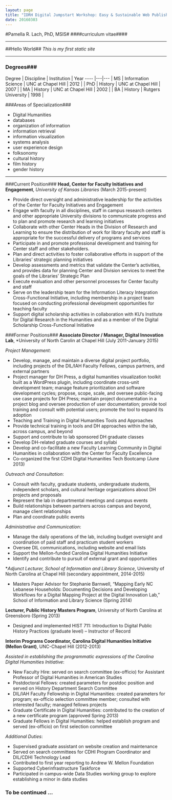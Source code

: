 ```yaml
---
layout: page
title: "IDRH Digital Jumpstart Workshop: Easy & Sustainable Web Publishing with Plain Text, Jekyll & Github"
date: 20160303
---
```


#Pamella R. Lach, PhD, MSIS#
####curriculum vitae####

---

##Hello World##
*This is my first static site*

---

### Degrees###

Degree | Discipline | Institution | Year
 ---- |---|--- 
| MS | Information Science | UNC at Chapel Hill | 2012 |
| PhD | History | UNC at Chapel Hill | 2007 |
| MA | History | UNC at Chapel Hill | 2002 |
| BA | History | Rutgers University | 1998 |


###Areas of Specialization###

* Digital Humanities
* databases
* organization of information
* information retrieval
* information visualization
* systems analysis
* user experience design
* folksonomy 
* cultural history
* film history
* gender history

---

###Current Position###
**Head, Center for Faculty Initiatives and Engagement**, *University of Kansas Libraries* (March 2015-present)

* Provide direct oversight and administrative leadership for the activities of the Center for Faculty Initiatives and Engagement  
* Engage with faculty in all disciplines, staff in campus research centers and other appropriate University divisions to communicate progress and to plan and promote research and learning initiatives 
* Collaborate with other Center Heads in the Division of Research and Learning to ensure the distribution of work for library faculty and staff is appropriate for the successful delivery of programs and services 
* Participate in and promote professional development and training for Center staff and other stakeholders. 
* Plan and direct activities to foster collaborative efforts in support of the Libraries’ strategic planning initiatives 
* Develop assessments and metrics that validate the Center’s activities, and provides data for planning Center and Division services to meet the goals of the Libraries’ Strategic Plan  
* Execute evaluation and other personnel processes for Center faculty and staff 
* Serve on the leadership team for the Information Literacy Integration Cross-Functional Initiative, including membership in a project team focused on conducting professional development opportunities for teaching faculty
* Support digital scholarship activities in collaboration with KU’s Institute for Digital Research in the Humanities and as a member of the Digital Scholarship Cross-Functional Initiative

###Former Positions###
**Associate Director / Manager, Digital Innovation Lab**, *University of North Carolin at Chapel Hill (July 2011-January 2015)

*Project Management*:

* Develop, manage, and maintain a diverse digital project portfolio, including projects of the DIL/IAH Faculty Fellows, campus partners, and external partners
* Project manager for DH Press, a digital humanities visualization toolkit built as a WordPress plugin, including coordinate cross-unit development team; manage feature prioritization and software development cycles; propose, scope, scale, and oversee public-facing use case projects for DH Press; maintain project documentation in a project blog and oversee production of user documentation; provide tool training and consult with potential users; promote the tool to expand its adoption
* Teaching and Training in Digital Humanities Tools and Approaches
* Provide technical training in tools and DH approaches within the lab, across campus, and beyond
* Support and contribute to lab sponsored DH graduate classes
* Develop DH-related graduate courses and syllabi
* Develop and co-facilitate a new Faculty Learning Community in Digital Humanities in collaboration with the Center for Faculty Excellence 
* Co-organized the first CDHI Digital Humanities Tech Bootcamp (June 2013)

*Outreach and Consultation*: 

* Consult with faculty, graduate students, undergraduate students, independent scholars, and cultural heritage organizations about DH projects and proposals
* Represent the lab in departmental meetings and campus events
* Build relationships between partners across campus and beyond, manage client relationships
* Plan and coordinate public events

*Administrative and Communication*:

* Manage the daily operations of the lab, including budget oversight and coordination of paid staff and practicum student workers
* Oversee DIL communications, including website and email lists
* Support the Mellon-funded Carolina Digital Humanities Initiative 
* Identify and contribute to pursuit of external grant and opportunities

**Adjunct Lecturer, School of Information and Library Science*, University of North Carolina at Chapel Hill (secondary appointment, 2014-2015)

* Masters Paper Advisor for Stephanie Barnwell, “Mapping Early NC Lebanese Households: Documenting Decisions and Developing Workflows for a Digital Mapping Project at the Digital Innovation Lab,” School of Information and Library Science (Spring 2014)

**Lecturer, Public History Masters Program**, University of North Carolina at Greensboro (Spring 2013)

* Designed and implemented HIST 711: Introduction to Digital Public History Practices (graduate level) – Instructor of Record

**Interim Programs Coordinator, Carolina Digital Humanities Initiative (Mellon Grant)**, UNC-Chapel Hill (2012-2013)

*Assisted in establishing the programmatic expressions of the Carolina Digital Humanities Initiative*:

* New Faculty Hire: served on search committee (ex-officio) for Assistant Professor of Digital Humanities in American Studies
* Postdoctoral Fellows: created parameters for postdoc position and served on History Department Search Committee
* DIL/IAH Faculty Fellowship in Digital Humanities: created parameters for program; ex-officio selection committee member; consulted with interested faculty; managed fellows projects
* Graduate Certificate in Digital Humanities: contributed to the creation of a new certificate program (approved Spring 2013)
* Graduate Fellows in Digital Humanities: helped establish program and served (ex-officio) on first selection committee

*Additional Duties*: 

* Supervised graduate assistant on website creation and maintenance
* Served on search committees for CDHI Program Coordinator and DIL/CDHI Technology Lead
* Contributed to first year reporting to Andrew W. Mellon Foundation
* Supported Cyberinfrastructure Taskforce
* Participated in campus-wide Data Studies working group to explore establishing a minor in data studies


### To be continued ... ###
